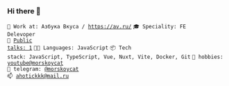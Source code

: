 ### Hi there 👋
<code>👷 Work at: Азбука Вкуса / https://av.ru/</code>
<code>🎓 Speciality: FE Delevoper</code><br>
<code>📢 [Public talks: 1](https://t.me/morskoyport)</code>
<code>🧑‍💻 Languages: JavaScript</code>
<code>📦 Tech stack: JavaScript, TypeScript, Vue, Nuxt, Vite, Docker, Git</code>
<code>🥎 hobbies: [youtube@morskoycat](https://www.youtube.com/@morskoycat)</code>  
<code>💬 telegram: [@morskoycat](https://telegram.me/morskoycat)</code>  
<code>📫 [ahotickkk@mail.ru](mailto:ahotickkk@mail.ru)</code>

<!--
**eozubarev/eozubarev** is a ✨ _special_ ✨ repository because its `README.md` (this file) appears on your GitHub profile.

Here are some ideas to get you started:

- 🔭 I’m currently working on ...
- 🌱 I’m currently learning ...
- 👯 I’m looking to collaborate on ...
- 🤔 I’m looking for help with ...
- 💬 Ask me about ...
- 📫 How to reach me: ...
- 😄 Pronouns: ... 
- ⚡ Fun fact: ...
-->

